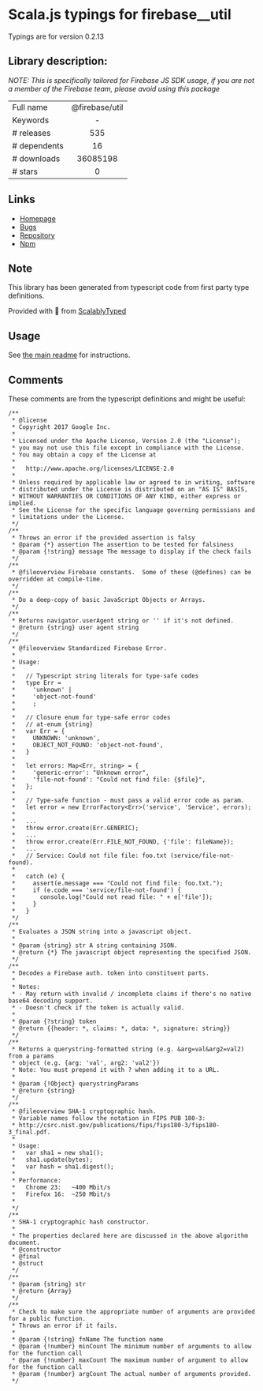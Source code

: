 
# Scala.js typings for firebase__util

Typings are for version 0.2.13

## Library description:
_NOTE: This is specifically tailored for Firebase JS SDK usage, if you are not a member of the Firebase team, please avoid using this package_

|                    |                 |
| ------------------ | :-------------: |
| Full name          | @firebase/util |
| Keywords           | - |
| # releases         | 535 |
| # dependents       | 16 |
| # downloads        | 36085198 |
| # stars            | 0 |

## Links
- [Homepage](https://github.com/firebase/firebase-js-sdk#readme)
- [Bugs](https://github.com/firebase/firebase-js-sdk/issues)
- [Repository](https://github.com/firebase/firebase-js-sdk)
- [Npm](https://www.npmjs.com/package/%40firebase%2Futil)
    


## Note
This library has been generated from typescript code from first party type definitions.

Provided with :purple_heart: from [ScalablyTyped](https://github.com/oyvindberg/ScalablyTyped)

## Usage
See [the main readme](../../readme.md) for instructions.

## Comments

These comments are from the typescript definitions and might be useful:
```
/**
 * @license
 * Copyright 2017 Google Inc.
 *
 * Licensed under the Apache License, Version 2.0 (the "License");
 * you may not use this file except in compliance with the License.
 * You may obtain a copy of the License at
 *
 *   http://www.apache.org/licenses/LICENSE-2.0
 *
 * Unless required by applicable law or agreed to in writing, software
 * distributed under the License is distributed on an "AS IS" BASIS,
 * WITHOUT WARRANTIES OR CONDITIONS OF ANY KIND, either express or implied.
 * See the License for the specific language governing permissions and
 * limitations under the License.
 */
/**
 * Throws an error if the provided assertion is falsy
 * @param {*} assertion The assertion to be tested for falsiness
 * @param {!string} message The message to display if the check fails
 */
/**
 * @fileoverview Firebase constants.  Some of these (@defines) can be overridden at compile-time.
 */
/**
 * Do a deep-copy of basic JavaScript Objects or Arrays.
 */
/**
 * Returns navigator.userAgent string or '' if it's not defined.
 * @return {string} user agent string
 */
/**
 * @fileoverview Standardized Firebase Error.
 *
 * Usage:
 *
 *   // Typescript string literals for type-safe codes
 *   type Err =
 *     'unknown' |
 *     'object-not-found'
 *     ;
 *
 *   // Closure enum for type-safe error codes
 *   // at-enum {string}
 *   var Err = {
 *     UNKNOWN: 'unknown',
 *     OBJECT_NOT_FOUND: 'object-not-found',
 *   }
 *
 *   let errors: Map<Err, string> = {
 *     'generic-error': "Unknown error",
 *     'file-not-found': "Could not find file: {$file}",
 *   };
 *
 *   // Type-safe function - must pass a valid error code as param.
 *   let error = new ErrorFactory<Err>('service', 'Service', errors);
 *
 *   ...
 *   throw error.create(Err.GENERIC);
 *   ...
 *   throw error.create(Err.FILE_NOT_FOUND, {'file': fileName});
 *   ...
 *   // Service: Could not file file: foo.txt (service/file-not-found).
 *
 *   catch (e) {
 *     assert(e.message === "Could not find file: foo.txt.");
 *     if (e.code === 'service/file-not-found') {
 *       console.log("Could not read file: " + e['file']);
 *     }
 *   }
 */
/**
 * Evaluates a JSON string into a javascript object.
 *
 * @param {string} str A string containing JSON.
 * @return {*} The javascript object representing the specified JSON.
 */
/**
 * Decodes a Firebase auth. token into constituent parts.
 *
 * Notes:
 * - May return with invalid / incomplete claims if there's no native base64 decoding support.
 * - Doesn't check if the token is actually valid.
 *
 * @param {?string} token
 * @return {{header: *, claims: *, data: *, signature: string}}
 */
/**
 * Returns a querystring-formatted string (e.g. &arg=val&arg2=val2) from a params
 * object (e.g. {arg: 'val', arg2: 'val2'})
 * Note: You must prepend it with ? when adding it to a URL.
 *
 * @param {!Object} querystringParams
 * @return {string}
 */
/**
 * @fileoverview SHA-1 cryptographic hash.
 * Variable names follow the notation in FIPS PUB 180-3:
 * http://csrc.nist.gov/publications/fips/fips180-3/fips180-3_final.pdf.
 *
 * Usage:
 *   var sha1 = new sha1();
 *   sha1.update(bytes);
 *   var hash = sha1.digest();
 *
 * Performance:
 *   Chrome 23:   ~400 Mbit/s
 *   Firefox 16:  ~250 Mbit/s
 *
 */
/**
 * SHA-1 cryptographic hash constructor.
 *
 * The properties declared here are discussed in the above algorithm document.
 * @constructor
 * @final
 * @struct
 */
/**
 * @param {string} str
 * @return {Array}
 */
/**
 * Check to make sure the appropriate number of arguments are provided for a public function.
 * Throws an error if it fails.
 *
 * @param {!string} fnName The function name
 * @param {!number} minCount The minimum number of arguments to allow for the function call
 * @param {!number} maxCount The maximum number of argument to allow for the function call
 * @param {!number} argCount The actual number of arguments provided.
 */

```

